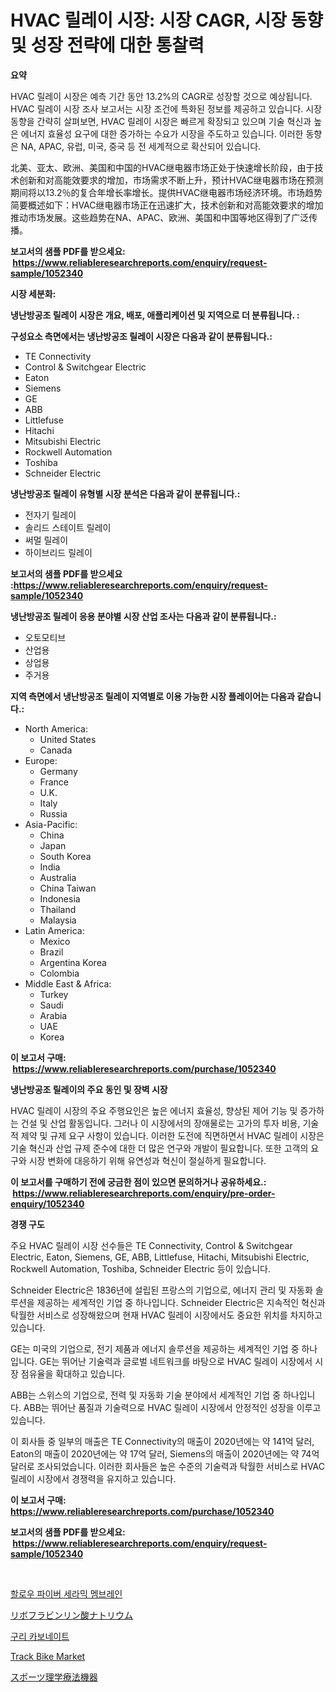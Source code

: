<p><h1>HVAC 릴레이 시장: 시장 CAGR, 시장 동향 및 성장 전략에 대한 통찰력</h1></p><p><strong>요약</strong></p>
<p><p>HVAC 릴레이 시장은 예측 기간 동안 13.2%의 CAGR로 성장할 것으로 예상됩니다. HVAC 릴레이 시장 조사 보고서는 시장 조건에 특화된 정보를 제공하고 있습니다. 시장 동향을 간략히 살펴보면, HVAC 릴레이 시장은 빠르게 확장되고 있으며 기술 혁신과 높은 에너지 효율성 요구에 대한 증가하는 수요가 시장을 주도하고 있습니다. 이러한 동향은 NA, APAC, 유럽, 미국, 중국 등 전 세계적으로 확산되어 있습니다.</p><p>北美、亚太、欧洲、美国和中国的HVAC继电器市场正处于快速增长阶段，由于技术创新和对高能效要求的增加，市场需求不断上升，预计HVAC继电器市场在预测期间将以13.2％的复合年增长率增长。提供HVAC继电器市场经济环境。市场趋势简要概述如下：HVAC继电器市场正在迅速扩大，技术创新和对高能效要求的增加推动市场发展。这些趋势在NA、APAC、欧洲、美国和中国等地区得到了广泛传播。</p></p>
<p><strong>보고서의 샘플 PDF를 받으세요: &nbsp;<a href="https://www.reliableresearchreports.com/enquiry/request-sample/1052340">https://www.reliableresearchreports.com/enquiry/request-sample/1052340</a></strong></p>
<p><strong>시장 세분화:</strong></p>
<p><strong> 냉난방공조 릴레이 시장은 개요, 배포, 애플리케이션 및 지역으로 더 분류됩니다. :</strong></p>
<p><strong>구성요소 측면에서는 냉난방공조 릴레이 시장은 다음과 같이 분류됩니다.:</strong></p>
<p><ul><li>TE Connectivity</li><li>Control & Switchgear Electric</li><li>Eaton</li><li>Siemens</li><li>GE</li><li>ABB</li><li>Littlefuse</li><li>Hitachi</li><li>Mitsubishi Electric</li><li>Rockwell Automation</li><li>Toshiba</li><li>Schneider Electric</li></ul></p>
<p><strong> 냉난방공조 릴레이 유형별 시장 분석은 다음과 같이 분류됩니다.:</strong></p>
<p><ul><li>전자기 릴레이</li><li>솔리드 스테이트 릴레이</li><li>써멀 릴레이</li><li>하이브리드 릴레이</li></ul></p>
<p><strong>보고서의 샘플 PDF를 받으세요 :<a href="https://www.reliableresearchreports.com/enquiry/request-sample/1052340">https://www.reliableresearchreports.com/enquiry/request-sample/1052340</a></strong></p>
<p><strong> 냉난방공조 릴레이 응용 분야별 시장 산업 조사는 다음과 같이 분류됩니다.:</strong></p>
<p><ul><li>오토모티브</li><li>산업용</li><li>상업용</li><li>주거용</li></ul></p>
<p><strong>지역 측면에서 냉난방공조 릴레이 지역별로 이용 가능한 시장 플레이어는 다음과 같습니다.:</strong></p>
<p><ul>
    <li>
        North America:
        <ul>
            <li>United States</li>
            <li>Canada</li>
        </ul>
    </li>
    <li>
        Europe:
        <ul>
            <li>Germany</li>
            <li>France</li>
            <li>U.K.</li>
            <li>Italy</li>
            <li>Russia</li>
        </ul>
    </li>
    <li>
        Asia-Pacific:
        <ul>
            <li>China</li>
            <li>Japan</li>
            <li>South Korea</li>
            <li>India</li>
            <li>Australia</li>
            <li>China Taiwan</li>
            <li>Indonesia</li>
            <li>Thailand</li>
            <li>Malaysia</li>
        </ul>
    </li>
    <li>
        Latin America:
        <ul>
            <li>Mexico</li>
            <li>Brazil</li>
            <li>Argentina Korea</li>
            <li>Colombia</li>
        </ul>
    </li>
    <li>
        Middle East & Africa:
        <ul>
            <li>Turkey</li>
            <li>Saudi</li>
            <li>Arabia</li>
            <li>UAE</li>
            <li>Korea</li>
        </ul>
    </li>
    </ul></p>
<p><strong>이 보고서 구매: &nbsp;<a href="https://www.reliableresearchreports.com/purchase/1052340">https://www.reliableresearchreports.com/purchase/1052340</a></strong></p>
<p><strong>냉난방공조 릴레이의 주요 동인 및 장벽 시장</strong></p>
<p><p>HVAC 릴레이 시장의 주요 주행요인은 높은 에너지 효율성, 향상된 제어 기능 및 증가하는 건설 및 산업 활동입니다. 그러나 이 시장에서의 장애물로는 고가의 투자 비용, 기술적 제약 및 규제 요구 사항이 있습니다. 이러한 도전에 직면하면서 HVAC 릴레이 시장은 기술 혁신과 산업 규제 준수에 대한 더 많은 연구와 개발이 필요합니다. 또한 고객의 요구와 시장 변화에 대응하기 위해 유연성과 혁신이 절실하게 필요합니다.</p></p>
<p><strong>이 보고서를 구매하기 전에 궁금한 점이 있으면 문의하거나 공유하세요.: &nbsp;<a href="https://www.reliableresearchreports.com/enquiry/pre-order-enquiry/1052340">https://www.reliableresearchreports.com/enquiry/pre-order-enquiry/1052340</a></strong></p>
<p><strong>경쟁 구도</strong></p>
<p><p>주요 HVAC 릴레이 시장 선수들은 TE Connectivity, Control & Switchgear Electric, Eaton, Siemens, GE, ABB, Littlefuse, Hitachi, Mitsubishi Electric, Rockwell Automation, Toshiba, Schneider Electric 등이 있습니다. </p><p>Schneider Electric은 1836년에 설립된 프랑스의 기업으로, 에너지 관리 및 자동화 솔루션을 제공하는 세계적인 기업 중 하나입니다. Schneider Electric은 지속적인 혁신과 탁월한 서비스로 성장해왔으며 현재 HVAC 릴레이 시장에서도 중요한 위치를 차지하고 있습니다. </p><p>GE는 미국의 기업으로, 전기 제품과 에너지 솔루션을 제공하는 세계적인 기업 중 하나입니다. GE는 뛰어난 기술력과 글로벌 네트워크를 바탕으로 HVAC 릴레이 시장에서 시장 점유율을 확대하고 있습니다. </p><p>ABB는 스위스의 기업으로, 전력 및 자동화 기술 분야에서 세계적인 기업 중 하나입니다. ABB는 뛰어난 품질과 기술력으로 HVAC 릴레이 시장에서 안정적인 성장을 이루고 있습니다. </p><p>이 회사들 중 일부의 매출은 TE Connectivity의 매출이 2020년에는 약 141억 달러, Eaton의 매출이 2020년에는 약 17억 달러, Siemens의 매출이 2020년에는 약 74억 달러로 조사되었습니다. 이러한 회사들은 높은 수준의 기술력과 탁월한 서비스로 HVAC 릴레이 시장에서 경쟁력을 유지하고 있습니다.</p></p>
<p><strong>이 보고서 구매: &nbsp; <a href="https://www.reliableresearchreports.com/purchase/1052340">https://www.reliableresearchreports.com/purchase/1052340</a></strong></p>
<p><strong>보고서의 샘플 PDF를 받으세요: &nbsp;<a href="https://www.reliableresearchreports.com/enquiry/request-sample/1052340">https://www.reliableresearchreports.com/enquiry/request-sample/1052340</a></strong><strong></strong></p>
<p>&nbsp;</p>
<p><p><a href="https://github.com/JonHarrtis67676y/Market-Research-Report-List-1/blob/main/83288288402.md">할로우 파이버 세라믹 멤브레인</a></p><p><a href="https://github.com/MosesSpinka1914/Market-Research-Report-List-1/blob/main/51163259244.md">リボフラビンリン酸ナトリウム</a></p><p><a href="https://medium.com/@jerrodhilll68/%EA%B5%AC%EB%A6%AC-%ED%83%84%EC%82%B0%EC%97%BC-%EC%8B%9C%EC%9E%A5-%EC%8B%9C%EC%9E%A5-%EC%A0%90%EC%9C%A0%EC%9C%A8-%EC%8B%9C%EC%9E%A5-%EB%8F%99%ED%96%A5-%EB%B0%8F-%EB%AF%B8%EB%9E%98-%EC%84%B1%EC%9E%A5-%ED%83%90%EC%83%89-3473e8f0ee96">구리 카보네이트</a></p><p><a href="https://issuu.com/reportprime-2/docs/track-bike-market-size-2030.pptx">Track Bike Market</a></p><p><a href="https://medium.com/@alyle7648/2024%E5%B9%B4%E3%81%8B%E3%82%892031%E5%B9%B4%E3%81%BE%E3%81%A7%E3%81%AE%E6%9C%9F%E9%96%93%E3%81%AB%E4%BA%88%E6%B8%AC%E3%81%95%E3%82%8C%E3%82%8B%E3%82%B9%E3%83%9D%E3%83%BC%E3%83%84%E7%90%86%E5%AD%A6%E7%99%82%E6%B3%95%E6%A9%9F%E5%99%A8%E3%81%AE%E5%B8%82%E5%A0%B4%E5%8B%95%E5%90%91%E3%81%A8%E5%B8%82%E5%A0%B4%E5%88%86%E6%9E%90-9656e8b52928">スポーツ理学療法機器</a></p></p>